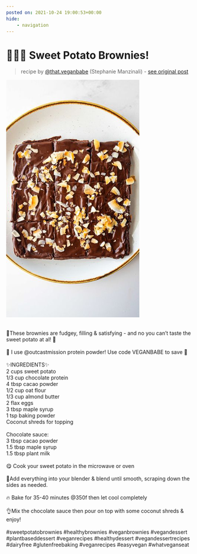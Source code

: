 ```yaml
---
posted on: 2021-10-24 19:00:53+00:00
hide:
    - navigation
---
```


# 🌱🍠🍫 Sweet Potato Brownies! 

> recipe by [@that.veganbabe](https://www.instagram.com/that.veganbabe/) 
(Stephanie Manzinali) - [see original post](https://instagram.com/p/CVbAmAAP2T4)

![](../img/that.veganbabe_24-10-2021_1910.png)

\
🙌These brownies are fudgey, filling & satisfying - and no you can’t taste the sweet potato at al! 🤯\
\
💪 I use @outcastmission protein powder! Use code VEGANBABE to save 🎉 \
\
✨INGREDIENTS✨\
2 cups sweet potato\
1/3 cup chocolate protein \
4 tbsp cacao powder\
1/2 cup oat flour\
1/3 cup almond butter\
2 flax eggs\
3 tbsp maple syrup\
1 tsp baking powder\
Coconut shreds for topping \
\
Chocolate sauce:\
3 tbsp cacao powder\
1.5 tbsp maple syrup\
1.5 tbsp plant milk\
\
😋 Cook your sweet potato in the microwave or oven \
\
🙌Add everything into your blender & blend until smooth, scraping down the sides as needed.\
\
🔥 Bake for 35-40 minutes @350f then let cool completely\
\
👌Mix the chocolate sauce then pour on top with some coconut shreds & enjoy!\
\
\#sweetpotatobrownies \#healthybrownies \#veganbrownies \#vegandessert \#plantbaseddessert \#veganrecipes \#healthydessert \#vegandessertrecipes \#dairyfree \#glutenfreebaking \#veganrecipes \#easyvegan \#whatveganseat 